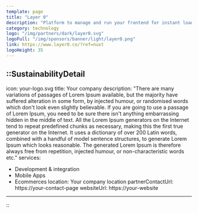 ```yaml
---
template: page
title: "Layer 0"
description: "Platform to manage and run your frontend for instant loads. Infrastructure for sub-second dynamic websites. Develop, deploy, preview, experiment on, monitor and run your frontend."
category: technology
logo: "/img/partners/dark/layer0.svg"
logoFull: "/img/sponsors/banner/light/layer0.png"
link: https://www.layer0.co/?ref=nuxt
logoHeight: 35
---
```

<!-- Leave the icon prop as is, the Nuxt team will replace it -->
::SustainabilityDetail
---
icon: your-logo.svg
title: Your company
description: "There are many variations of passages of Lorem Ipsum available, but the majority have suffered alteration in some form, by injected humour, or randomised words which don't look even slightly believable. If you are going to use a passage of Lorem Ipsum, you need to be sure there isn't anything embarrassing hidden in the middle of text. All the Lorem Ipsum generators on the Internet tend to repeat predefined chunks as necessary, making this the first true generator on the Internet. It uses a dictionary of over 200 Latin words, combined with a handful of model sentence structures, to generate Lorem Ipsum which looks reasonable. The generated Lorem Ipsum is therefore always free from repetition, injected humour, or non-characteristic words etc."
services:
  - Development & integration
  - Mobile Apps
  - Ecommerces
location: Your company location
partnerContactUrl: https://your-contact-page
websiteUrl: https://your-website
---
::
